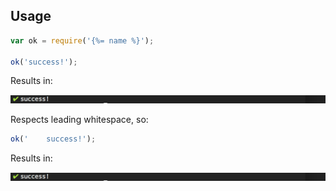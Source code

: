 ## Usage

```js
var ok = require('{%= name %}');

ok('success!');
```

Results in:

![log-ok example](log-example.png)


Respects leading whitespace, so:

```js
ok('    success!');
```

Results in:

![log-ok example whitespace](log-whitespace.png)
